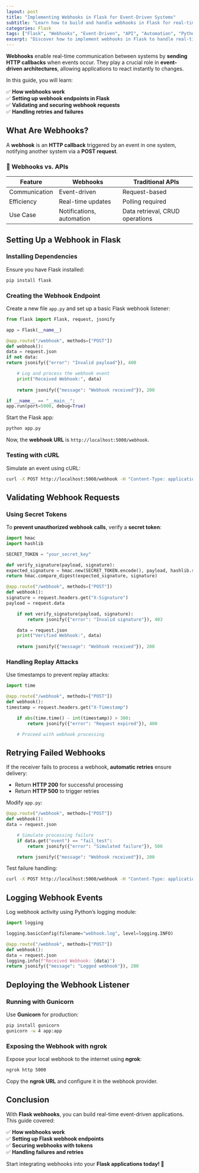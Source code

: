```yaml
---
layout: post
title: "Implementing Webhooks in Flask for Event-Driven Systems"
subtitle: "Learn how to build and handle webhooks in Flask for real-time event-driven applications"
categories: Flask
tags: ["Flask", "Webhooks", "Event-Driven", "API", "Automation", "Python"]
excerpt: "Discover how to implement webhooks in Flask to handle real-time event-driven communication. Learn about request validation, security, and best practices."
---
```




**Webhooks** enable real-time communication between systems by **sending HTTP callbacks** when events occur. They play a crucial role in **event-driven architectures**, allowing applications to react instantly to changes.

In this guide, you will learn:

✅ **How webhooks work**  
✅ **Setting up webhook endpoints in Flask**  
✅ **Validating and securing webhook requests**  
✅ **Handling retries and failures**

## What Are Webhooks?

A **webhook** is an **HTTP callback** triggered by an event in one system, notifying another system via a **POST request**.

### 🔹 Webhooks vs. APIs

| Feature       | Webhooks | Traditional APIs |
|--------------|---------|-----------------|
| Communication | Event-driven | Request-based |
| Efficiency    | Real-time updates | Polling required |
| Use Case     | Notifications, automation | Data retrieval, CRUD operations |

## Setting Up a Webhook in Flask

### Installing Dependencies

Ensure you have Flask installed:

```bash
pip install flask
```

### Creating the Webhook Endpoint

Create a new file `app.py` and set up a basic Flask webhook listener:

```python
from flask import Flask, request, jsonify

app = Flask(__name__)

@app.route("/webhook", methods=["POST"])
def webhook():
data = request.json
if not data:
return jsonify({"error": "Invalid payload"}), 400

    # Log and process the webhook event
    print("Received Webhook:", data)
    
    return jsonify({"message": "Webhook received"}), 200

if __name__ == "__main__":
app.run(port=5000, debug=True)
```

Start the Flask app:

```bash
python app.py
```

Now, the **webhook URL** is `http://localhost:5000/webhook`.

### Testing with cURL

Simulate an event using cURL:

```bash
curl -X POST http://localhost:5000/webhook -H "Content-Type: application/json" -d '{"event": "user_signed_up", "user": "john_doe"}'
```

## Validating Webhook Requests

### Using Secret Tokens

To **prevent unauthorized webhook calls**, verify a **secret token**:

```python
import hmac
import hashlib

SECRET_TOKEN = "your_secret_key"

def verify_signature(payload, signature):
expected_signature = hmac.new(SECRET_TOKEN.encode(), payload, hashlib.sha256).hexdigest()
return hmac.compare_digest(expected_signature, signature)

@app.route("/webhook", methods=["POST"])
def webhook():
signature = request.headers.get("X-Signature")
payload = request.data

    if not verify_signature(payload, signature):
        return jsonify({"error": "Invalid signature"}), 403

    data = request.json
    print("Verified Webhook:", data)
    
    return jsonify({"message": "Webhook received"}), 200
```

### Handling Replay Attacks

Use timestamps to prevent replay attacks:

```python
import time

@app.route("/webhook", methods=["POST"])
def webhook():
timestamp = request.headers.get("X-Timestamp")

    if abs(time.time() - int(timestamp)) > 300:
        return jsonify({"error": "Request expired"}), 400

    # Proceed with webhook processing
```

## Retrying Failed Webhooks

If the receiver fails to process a webhook, **automatic retries** ensure delivery:

- Return **HTTP 200** for successful processing
- Return **HTTP 500** to trigger retries

Modify `app.py`:

```python
@app.route("/webhook", methods=["POST"])
def webhook():
data = request.json

    # Simulate processing failure
    if data.get("event") == "fail_test":
        return jsonify({"error": "Simulated failure"}), 500

    return jsonify({"message": "Webhook received"}), 200
```

Test failure handling:

```bash
curl -X POST http://localhost:5000/webhook -H "Content-Type: application/json" -d '{"event": "fail_test"}'
```

## Logging Webhook Events

Log webhook activity using Python’s logging module:

```python
import logging

logging.basicConfig(filename="webhook.log", level=logging.INFO)

@app.route("/webhook", methods=["POST"])
def webhook():
data = request.json
logging.info(f"Received Webhook: {data}")
return jsonify({"message": "Logged webhook"}), 200
```

## Deploying the Webhook Listener

### Running with Gunicorn

Use **Gunicorn** for production:

```bash
pip install gunicorn
gunicorn -w 4 app:app
```

### Exposing the Webhook with ngrok

Expose your local webhook to the internet using **ngrok**:

```bash
ngrok http 5000
```

Copy the **ngrok URL** and configure it in the webhook provider.

## Conclusion

With **Flask webhooks**, you can build real-time event-driven applications. This guide covered:

✅ **How webhooks work**  
✅ **Setting up Flask webhook endpoints**  
✅ **Securing webhooks with tokens**  
✅ **Handling failures and retries**

Start integrating webhooks into your **Flask applications today! 🚀**  
